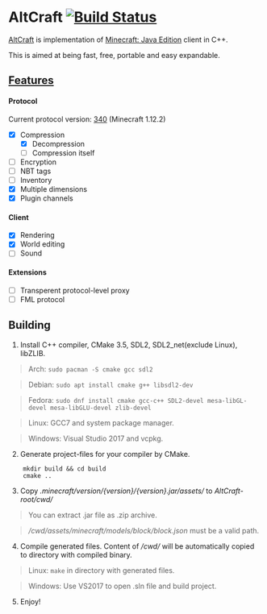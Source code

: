# AltCraft [![Build Status](https://travis-ci.org/LaG1924/AltCraft.svg?branch=master)](https://travis-ci.org/LaG1924/AltCraft)
[AltCraft](https://www.youtube.com/watch?v=LvvsEjPvCmY) is implementation of [Minecraft: Java Edition](https://minecraft.net) client in C++.

This is aimed at being fast, free, portable and easy expandable.

## [Features](FEATURES.md)
#### Protocol
Current protocol version: [340](https://wiki.vg/index.php?title=Protocol&oldid=14204) (Minecraft 1.12.2)
- [x] Compression
    - [x] Decompression
    - [ ] Compression itself
- [ ] Encryption
- [ ] NBT tags
- [ ] Inventory
- [x] Multiple dimensions
- [x] Plugin channels

#### Client
- [x] Rendering
- [x] World editing
- [ ] Sound

#### Extensions
- [ ] Transperent protocol-level proxy
- [ ] FML protocol

## Building
1. Install C++ compiler, CMake 3.5, SDL2, SDL2_net(exclude Linux), libZLIB.

>Arch: `sudo pacman -S cmake gcc sdl2`

>Debian: `sudo apt install cmake g++ libsdl2-dev`

>Fedora: `sudo dnf install cmake gcc-c++ SDL2-devel mesa-libGL-devel mesa-libGLU-devel zlib-devel`

>Linux: GCC7 and system package manager.

>Windows: Visual Studio 2017 and vcpkg.
2. Generate project-files for your compiler by CMake.
```
    mkdir build && cd build
    cmake ..
```
3. Copy *.minecraft/version/{version}/{version}.jar/assets/* to *AltCraft-root/cwd/*
>You can extract .jar file as .zip archive.

>*/cwd/assets/minecraft/models/block/block.json* must be a valid path.
4. Compile generated files. Content of */cwd/* will be automatically copied to directory with compiled binary.
>Linux: `make` in directory with generated files.

>Windows: Use VS2017 to open .sln file and build project.
5. Enjoy!
